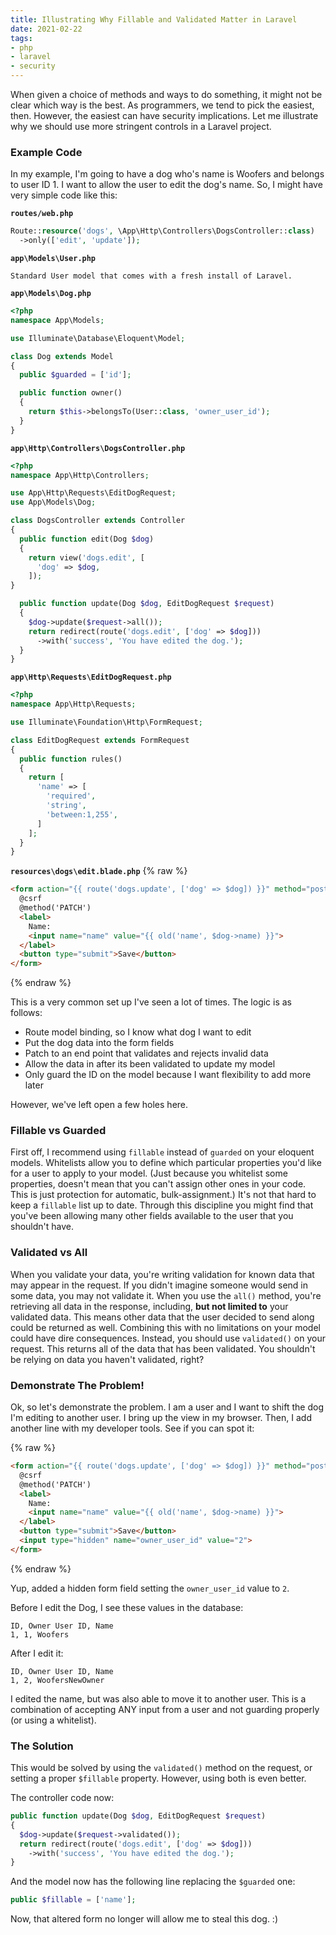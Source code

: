 ```yaml
---
title: Illustrating Why Fillable and Validated Matter in Laravel
date: 2021-02-22
tags:
- php
- laravel
- security
---
```

When given a choice of methods and ways to do something, it might not be clear which way is the best. As programmers, we tend to pick the easiest, then. However, the easiest can have security implications.  Let me illustrate why we should use more stringent controls in a Laravel project.

<!--more-->

### Example Code

In my example, I'm going to have a dog who's name is Woofers and belongs to user ID 1.  I want to allow the user to edit the dog's name.  So, I might have very simple code like this:

**`routes/web.php`**
```php
Route::resource('dogs', \App\Http\Controllers\DogsController::class)
  ->only(['edit', 'update']);
```

**`app\Models\User.php`**
```
Standard User model that comes with a fresh install of Laravel.
```

**`app\Models\Dog.php`**
```php
<?php
namespace App\Models;

use Illuminate\Database\Eloquent\Model;

class Dog extends Model
{
  public $guarded = ['id'];

  public function owner()
  {
    return $this->belongsTo(User::class, 'owner_user_id');
  }
}
```

**`app\Http\Controllers\DogsController.php`**
```php
<?php
namespace App\Http\Controllers;

use App\Http\Requests\EditDogRequest;
use App\Models\Dog;

class DogsController extends Controller
{
  public function edit(Dog $dog)
  {
    return view('dogs.edit', [
      'dog' => $dog,
    ]);
}

  public function update(Dog $dog, EditDogRequest $request)
  {
    $dog->update($request->all());
    return redirect(route('dogs.edit', ['dog' => $dog]))
      ->with('success', 'You have edited the dog.');
  }
}
```

**`app\Http\Requests\EditDogRequest.php`**
```php
<?php
namespace App\Http\Requests;

use Illuminate\Foundation\Http\FormRequest;

class EditDogRequest extends FormRequest
{
  public function rules()
  {
    return [
      'name' => [
        'required',
        'string',
        'between:1,255',
      ]
    ];
  }
}
```

**`resources\dogs\edit.blade.php`**
{% raw %}
```html
<form action="{{ route('dogs.update', ['dog' => $dog]) }}" method="post">
  @csrf
  @method('PATCH')
  <label>
    Name:
    <input name="name" value="{{ old('name', $dog->name) }}">
  </label>
  <button type="submit">Save</button>
</form>
```
{% endraw %}

This is a very common set up I've seen a lot of times.  The logic is as follows:

* Route model binding, so I know what dog I want to edit
* Put the dog data into the form fields
* Patch to an end point that validates and rejects invalid data
* Allow the data in after its been validated to update my model
* Only guard the ID on the model because I want flexibility to add more later

However, we've left open a few holes here.

### Fillable vs Guarded

First off, I recommend using `fillable` instead of `guarded` on your eloquent models.  Whitelists allow you to define which particular properties you'd like for a user to apply to your model.  (Just because you whitelist some properties, doesn't mean that you can't assign other ones in your code.  This is just protection for automatic, bulk-assignment.)  It's not that hard to keep a `fillable` list up to date.  Through this discipline you might find that you've been allowing many other fields available to the user that you shouldn't have.

### Validated vs All

When you validate your data, you're writing validation for known data that may appear in the request.  If you didn't imagine someone would send in some data, you may not validate it.  When you use the `all()` method, you're retrieving all data in the response, including, **but not limited to** your validated data.  This means other data that the user decided to send along could be returned as well.  Combining this with no limitations on your model could have dire consequences. Instead, you should use `validated()` on your request.  This returns all of the data that has been validated.  You shouldn't be relying on data you haven't validated, right?

### Demonstrate The Problem!

Ok, so let's demonstrate the problem.  I am a user and I want to shift the dog I'm editing to another user.  I bring up the view in my browser.  Then, I add another line with my developer tools.  See if you can spot it:

{% raw %}
```html
<form action="{{ route('dogs.update', ['dog' => $dog]) }}" method="post">
  @csrf
  @method('PATCH')
  <label>
    Name:
    <input name="name" value="{{ old('name', $dog->name) }}">
  </label>
  <button type="submit">Save</button>
  <input type="hidden" name="owner_user_id" value="2">
</form>
```
{% endraw %}

Yup, added a hidden form field setting the `owner_user_id` value to `2`.  

Before I edit the Dog, I see these values in the database:

```
ID, Owner User ID, Name
1, 1, Woofers
```

After I edit it:

```
ID, Owner User ID, Name
1, 2, WoofersNewOwner
```

I edited the name, but was also able to move it to another user.  This is a combination of accepting ANY input from a user and not guarding properly (or using a whitelist).

### The Solution

This would be solved by using the `validated()` method on the request, or setting a proper `$fillable` property. However, using both is even better.

The controller code now:

```php
public function update(Dog $dog, EditDogRequest $request)
{
  $dog->update($request->validated());
  return redirect(route('dogs.edit', ['dog' => $dog]))
    ->with('success', 'You have edited the dog.');
}
```

And the model now has the following line replacing the `$guarded` one:

```php
public $fillable = ['name'];
```

Now, that altered form no longer will allow me to steal this dog. :)